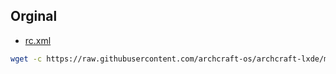 

## Orginal

* [rc.xml](https://github.com/archcraft-os/archcraft-lxde/blob/main/packages/archcraft-lxde/files/openbox/lxde-rc.xml#L636)


``` sh
wget -c https://raw.githubusercontent.com/archcraft-os/archcraft-lxde/main/packages/archcraft-lxde/files/openbox/lxde-rc.xml
```

